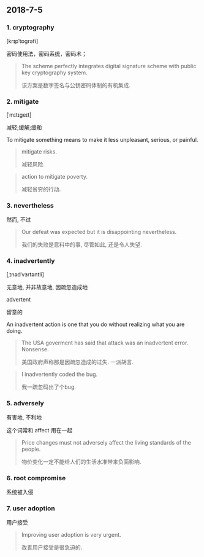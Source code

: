 ## 2018-7-5

### 1. cryptography

[krɪpˈtɒgrəfi]

密码使用法，密码系统，密码术；

> The scheme perfectly integrates digital signature scheme with public key cryptography system.
> 
> 该方案是数字签名与公钥密码体制的有机集成.

### 2. mitigate

[ˈmɪtɪgeɪt]

减轻;缓解;缓和

To mitigate something means to make it less unpleasant, serious, or painful.

> mitigate risks.
> 
> 减轻风险.

> action to mitigate poverty.
> 
> 减轻贫穷的行动.

### 3. nevertheless

然而, 不过

> Our defeat was expected but it is disappointing nevertheless.
> 
> 我们的失败是意料中的事, 尽管如此, 还是令人失望.

### 4. inadvertently

[ˌɪnədˈvɜrtəntli]

无意地, 并非故意地, 因疏忽造成地

advertent 

留意的

An inadvertent action is one that you do without realizing what you are doing.

> The USA goverment has said that attack was an inadvertent error. Nonsense.
> 
> 美国政府声称那是因疏忽造成的过失. 一派胡言.

> I inadvertently coded the bug.
> 
> 我一疏忽码出了个bug.

### 5. adversely

有害地, 不利地

这个词常和 affect 用在一起

> Price changes must not adversely affect the living standards of the people.
> 
> 物价变化一定不能给人们的生活水准带来负面影响.

### 6. root compromise

系统被入侵

### 7. user adoption

用户接受

> Improving user adoption is very urgent.
> 
> 改善用户接受是很急迫的.